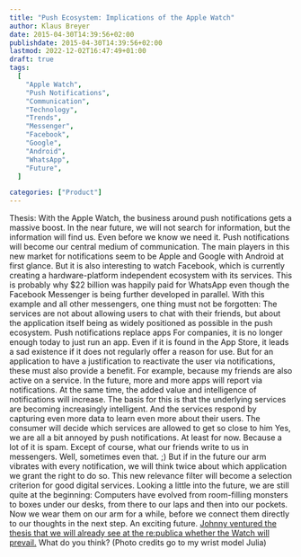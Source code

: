 ```yaml
---
title: "Push Ecosystem: Implications of the Apple Watch"
author: Klaus Breyer
date: 2015-04-30T14:39:56+02:00
publishdate: 2015-04-30T14:39:56+02:00
lastmod: 2022-12-02T16:47:49+01:00
draft: true
tags:
  [
    "Apple Watch",
    "Push Notifications",
    "Communication",
    "Technology",
    "Trends",
    "Messenger",
    "Facebook",
    "Google",
    "Android",
    "WhatsApp",
    "Future",
  ]

categories: ["Product"]
---
```


Thesis: With the Apple Watch, the business around push notifications gets a massive boost. In the near future, we will not search for information, but the information will find us. Even before we know we need it. Push notifications will become our central medium of communication. The main players in this new market for notifications seem to be Apple and Google with Android at first glance. But it is also interesting to watch Facebook, which is currently creating a hardware-platform independent ecosystem with its services. This is probably why $22 billion was happily paid for WhatsApp even though the Facebook Messenger is being further developed in parallel. With this example and all other messengers, one thing must not be forgotten: The services are not about allowing users to chat with their friends, but about the application itself being as widely positioned as possible in the push ecosystem. Push notifications replace apps For companies, it is no longer enough today to just run an app. Even if it is found in the App Store, it leads a sad existence if it does not regularly offer a reason for use. But for an application to have a justification to reactivate the user via notifications, these must also provide a benefit. For example, because my friends are also active on a service. In the future, more and more apps will report via notifications. At the same time, the added value and intelligence of notifications will increase. The basis for this is that the underlying services are becoming increasingly intelligent. And the services respond by capturing even more data to learn even more about their users. The consumer will decide which services are allowed to get so close to him Yes, we are all a bit annoyed by push notifications. At least for now. Because a lot of it is spam. Except of course, what our friends write to us in messengers. Well, sometimes even that. ;) But if in the future our arm vibrates with every notification, we will think twice about which application we grant the right to do so. This new relevance filter will become a selection criterion for good digital services. Looking a little into the future, we are still quite at the beginning: Computers have evolved from room-filling monsters to boxes under our desks, from there to our laps and then into our pockets. Now we wear them on our arm for a while, before we connect them directly to our thoughts in the next step. An exciting future. [Johnny ventured the thesis that we will already see at the re:publica whether the Watch will prevail.](http://www.spreeblick.com/blog/2015/04/24/was-die-apple-watch-mit-der-republica-zu-tun-hat/) What do you think? (Photo credits go to my wrist model Julia)
